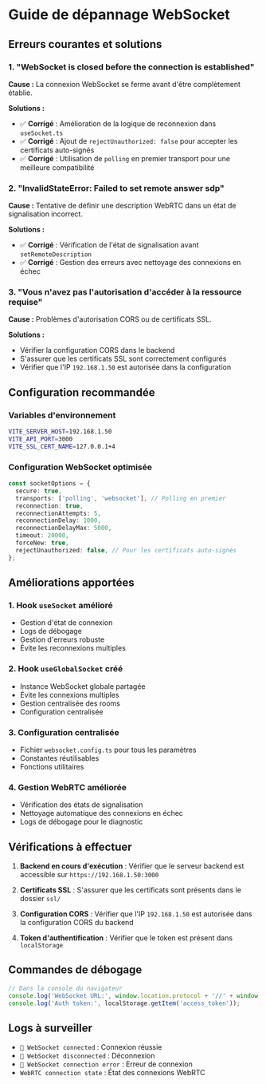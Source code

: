 # Guide de dépannage WebSocket

## Erreurs courantes et solutions

### 1. "WebSocket is closed before the connection is established"

**Cause :** La connexion WebSocket se ferme avant d'être complètement établie.

**Solutions :**
- ✅ **Corrigé** : Amélioration de la logique de reconnexion dans `useSocket.ts`
- ✅ **Corrigé** : Ajout de `rejectUnauthorized: false` pour accepter les certificats auto-signés
- ✅ **Corrigé** : Utilisation de `polling` en premier transport pour une meilleure compatibilité

### 2. "InvalidStateError: Failed to set remote answer sdp"

**Cause :** Tentative de définir une description WebRTC dans un état de signalisation incorrect.

**Solutions :**
- ✅ **Corrigé** : Vérification de l'état de signalisation avant `setRemoteDescription`
- ✅ **Corrigé** : Gestion des erreurs avec nettoyage des connexions en échec

### 3. "Vous n'avez pas l'autorisation d'accéder à la ressource requise"

**Cause :** Problèmes d'autorisation CORS ou de certificats SSL.

**Solutions :**
- Vérifier la configuration CORS dans le backend
- S'assurer que les certificats SSL sont correctement configurés
- Vérifier que l'IP `192.168.1.50` est autorisée dans la configuration

## Configuration recommandée

### Variables d'environnement
```bash
VITE_SERVER_HOST=192.168.1.50
VITE_API_PORT=3000
VITE_SSL_CERT_NAME=127.0.0.1+4
```

### Configuration WebSocket optimisée
```typescript
const socketOptions = {
  secure: true,
  transports: ['polling', 'websocket'], // Polling en premier
  reconnection: true,
  reconnectionAttempts: 5,
  reconnectionDelay: 1000,
  reconnectionDelayMax: 5000,
  timeout: 20000,
  forceNew: true,
  rejectUnauthorized: false, // Pour les certificats auto-signés
};
```

## Améliorations apportées

### 1. Hook `useSocket` amélioré
- Gestion d'état de connexion
- Logs de débogage
- Gestion d'erreurs robuste
- Évite les reconnexions multiples

### 2. Hook `useGlobalSocket` créé
- Instance WebSocket globale partagée
- Évite les connexions multiples
- Gestion centralisée des rooms
- Configuration centralisée

### 3. Configuration centralisée
- Fichier `websocket.config.ts` pour tous les paramètres
- Constantes réutilisables
- Fonctions utilitaires

### 4. Gestion WebRTC améliorée
- Vérification des états de signalisation
- Nettoyage automatique des connexions en échec
- Logs de débogage pour le diagnostic

## Vérifications à effectuer

1. **Backend en cours d'exécution** : Vérifier que le serveur backend est accessible sur `https://192.168.1.50:3000`

2. **Certificats SSL** : S'assurer que les certificats sont présents dans le dossier `ssl/`

3. **Configuration CORS** : Vérifier que l'IP `192.168.1.50` est autorisée dans la configuration CORS du backend

4. **Token d'authentification** : Vérifier que le token est présent dans `localStorage`

## Commandes de débogage

```javascript
// Dans la console du navigateur
console.log('WebSocket URL:', window.location.protocol + '//' + window.location.hostname + ':3000');
console.log('Auth token:', localStorage.getItem('access_token'));
```

## Logs à surveiller

- `🔌 WebSocket connected` : Connexion réussie
- `🔌 WebSocket disconnected` : Déconnexion
- `🔌 WebSocket connection error` : Erreur de connexion
- `WebRTC connection state` : État des connexions WebRTC

